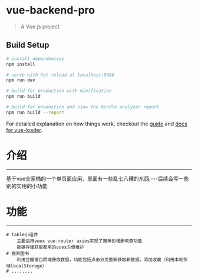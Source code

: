 # vue-backend-pro

> A Vue.js project

## Build Setup

``` bash
# install dependencies
npm install

# serve with hot reload at localhost:8080
npm run dev

# build for production with minification
npm run build

# build for production and view the bundle analyzer report
npm run build --report
```

For detailed explanation on how things work, checkout the [guide](http://vuejs-templates.github.io/webpack/) and [docs for vue-loader](http://vuejs.github.io/vue-loader).


# 介绍
---
  基于vue全家桶的一个单页面应用，里面有一些乱七八糟的东西,---后续会写一些别的实用的小功能
# 功能
---
	# table小组件
    	主要运用vuex vue-router axios实现了简单的增删改查功能
        数据存储获取都用的vuex方便维护
    # 搜索图书
    	利用豆瓣接口跨域获取数据，功能包括点击分页重新获取新数据，添加收藏（利用本地存储localStorage）
    # ........   
